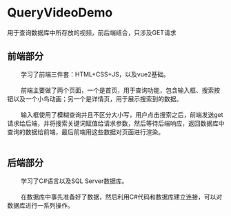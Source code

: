 # QueryVideoDemo
用于查询数据库中所存放的视频，前后端结合，只涉及GET请求
## 前端部分
&nbsp;&nbsp;&nbsp;&nbsp;&nbsp;&nbsp;&nbsp;&nbsp;学习了前端三件套：HTML+CSS+JS，以及vue2基础。<br/><br/>
&nbsp;&nbsp;&nbsp;&nbsp;&nbsp;&nbsp;&nbsp;&nbsp;前端主要做了两个页面，一个是首页，用于查询功能，包含输入框、搜索按钮以及一个小鸟动画；另一个是详情页，用于展示搜索到的数据。<br/><br/>
&nbsp;&nbsp;&nbsp;&nbsp;&nbsp;&nbsp;&nbsp;&nbsp;输入框使用了模糊查询并且不区分大小写，用户点击搜索之后，前端发送get请求给后端，并将搜索关键词赋值给请求参数，然后等待后端响应，返回数据库中查询的数据给前端，最后前端用这些数据对页面进行渲染。
<br/><br/>
## 后端部分
&nbsp;&nbsp;&nbsp;&nbsp;&nbsp;&nbsp;&nbsp;&nbsp;学习了C#语言以及SQL Server数据库。<br/><br/>
&nbsp;&nbsp;&nbsp;&nbsp;&nbsp;&nbsp;&nbsp;&nbsp;在数据库中事先准备好了数据，然后利用C#代码和数据库建立连接，可以对数据库进行一系列操作。
